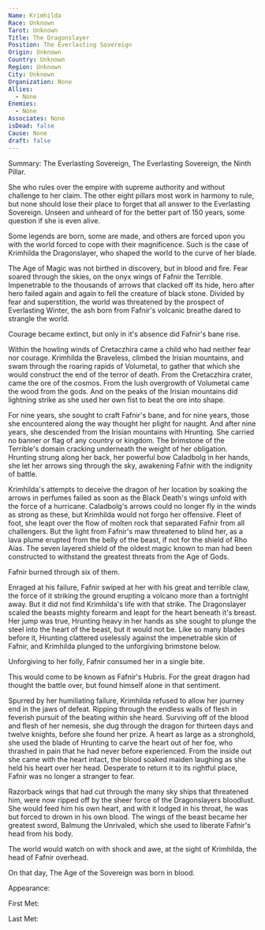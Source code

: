 ```yaml
---
Name: Krimhilda
Race: Unknown
Tarot: Unknown
Title: The Dragonslayer
Position: The Everlasting Sovereign
Origin: Unknown
Country: Unknown
Region: Unknown
City: Unknown
Organization: None
Allies:
  - None
Enemies:
  - None
Associates: None
isDead: false
Cause: None
draft: false
---
```

Summary:
The Everlasting Sovereign, The Everlasting Sovereign, the Ninth Pillar.

She who rules over the empire with supreme authority and without challenge to her claim. The other eight pillars most work in harmony to rule, but none should lose their place to forget that all answer to the Everlasting Sovereign. Unseen and unheard of for the better part of 150 years, some question if she is even alive.

Some legends are born, some are made, and others are forced upon you with the world forced to cope with their magnificence. Such is the case of Krimhilda the Dragonslayer, who shaped the world to the curve of her blade.

The Age of Magic was not birthed in discovery, but in blood and fire. Fear soared through the skies, on the onyx wings of Fafnir the Terrible. Impenetrable to the thousands of arrows that clacked off its hide, hero after hero failed again and again to fell the creature of black stone. Divided by fear and superstition, the world was threatened by the prospect of Everlasting Winter, the ash born from Fafnir's volcanic breathe dared to strangle the world.

Courage became extinct, but only in it's absence did Fafnir's bane rise.

Within the howling winds of Cretaczhira came a child who had neither fear nor courage. Krimhilda the Braveless, climbed the Irisian mountains, and swam through the roaring rapids of Volumetal, to gather that which she would construct the end of the terror of death. From the Cretaczhira crater, came the ore of the cosmos. From the lush overgrowth of Volumetal came the wood from the gods. And on the peaks of the Irisian mountains did lightning strike as she used her own fist to beat the ore into shape.

For nine years, she sought to craft Fafnir's bane, and for nine years, those she encountered along the way thought her plight for naught. And after nine years, she descended from the Irisian mountains with Hrunting. She carried no banner or flag of any country or kingdom. The brimstone of the Terrible's domain cracking underneath the weight of her obligation. Hrunting strung along her back, her powerful bow Caladbolg in her hands, she let her arrows sing through the sky, awakening Fafnir with the indignity of battle. 

Krimhilda's attempts to deceive the dragon of her location by soaking the arrows in perfumes failed as soon as the Black Death's wings unfold with the force of a hurricane. Caladbolg's arrows could no longer fly in the winds as strong as these, but Krimhilda would not forgo her offensive. Fleet of foot, she leapt over the flow of molten rock that separated Fafnir from all challengers. But the light from Fafnir's maw threatened to blind her, as a lava plume erupted from the belly of the beast, if not for the shield of Rho Aias. The seven layered shield of the oldest magic known to man had been constructed to withstand the greatest threats from the Age of Gods. 

Fafnir burned through six of them. 

Enraged at his failure, Fafnir swiped at her with his great and terrible claw, the force of it striking the ground erupting a volcano more than a fortnight away. But it did not find Krimhilda's life with that strike. The Dragonslayer scaled the beasts mighty forearm and leapt for the heart beneath it's breast. Her jump was true, Hrunting heavy in her hands as she sought to plunge the steel into the heart of the beast, but it would not be. Like so many blades before it, Hrunting clattered uselessly against the impenetrable skin of Fafnir, and Krimhilda plunged to the unforgiving brimstone below.

Unforgiving to her folly, Fafnir consumed her in a single bite.

This would come to be known as Fafnir's Hubris. For the great dragon had thought the battle over, but found himself alone in that sentiment.

Spurred by her humiliating failure, Krimhilda refused to allow her journey end in the jaws of defeat. Ripping through the endless walls of flesh in feverish pursuit of the beating within she heard. Surviving off of the blood and flesh of her nemesis, she dug through the dragon for thirteen days and twelve knights, before she found her prize. A heart as large as a stronghold, she used the blade of Hrunting to carve the heart out of her foe, who thrashed in pain that he had never before experienced. From the inside out she came with the heart intact, the blood soaked maiden laughing as she held his heart over her head. Desperate to return it to its rightful place, Fafnir was no longer a stranger to fear. 

Razorback wings that had cut through the many sky ships that threatened him, were now ripped off by the sheer force of the Dragonslayers bloodlust. She would feed him his own heart, and with it lodged in his throat, he was but forced to drown in his own blood. The wings of the beast became her greatest sword, Balmung the Unrivaled, which she used to liberate Fafnir's head from his body.

The world would watch on with shock and awe, at the sight of Krimhilda, the head of Fafnir overhead. 

On that day, The Age of the Sovereign was born in blood.

Appearance: 

First Met: 

Last Met: 
